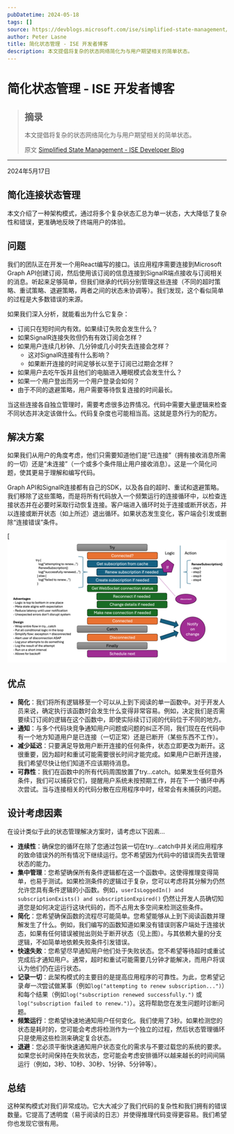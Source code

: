 ```yaml
---
pubDatetime: 2024-05-18
tags: []
source: https://devblogs.microsoft.com/ise/simplified-state-management/
author: Peter Lasne
title: 简化状态管理 - ISE 开发者博客
description: 本文提倡将复杂的状态网络简化为与用户期望相关的简单状态。
---
```


# 简化状态管理 - ISE 开发者博客

> ## 摘录
>
> 本文提倡将复杂的状态网络简化为与用户期望相关的简单状态。
>
> 原文 [Simplified State Management - ISE Developer Blog](https://devblogs.microsoft.com/ise/simplified-state-management/)

---

2024年5月17日

## 简化连接状态管理

本文介绍了一种架构模式，通过将多个复杂状态汇总为单一状态，大大降低了复杂性和错误，更准确地反映了终端用户的体验。

## 问题

我们的团队正在开发一个用React编写的接口。该应用程序需要连接到Microsoft Graph API创建订阅，然后使用该订阅的信息连接到SignalR端点接收与订阅相关的消息。听起来足够简单，但我们继承的代码分别管理这些连接（不同的超时策略、重试策略、退避策略，两者之间的状态未协调等）。我们发现，这个看似简单的过程是大多数错误的来源。

如果我们深入分析，就能看出为什么它复杂：

- 订阅只在短时间内有效。如果续订失败会发生什么？
- 如果SignalR连接失败但仍有有效订阅会怎样？
- 如果用户连续几秒钟、几分钟或几小时失去连接会怎样？
  - 这对SignalR连接有什么影响？
  - 如果断开连接的时间足够长以至于订阅已过期会怎样？
- 如果用户去吃午饭并且他们的电脑进入睡眠模式会发生什么？
- 如果一个用户登出而另一个用户登录会如何？
- 由于不同的退避策略，用户需要等待恢复连接的时间最长。

当这些连接各自独立管理时，需要考虑很多边界情况。代码中需要大量逻辑来检查不同状态并决定该做什么。代码复杂度也可能相当高。这就是意外行为的配方。

## 解决方案

如果我们从用户的角度考虑，他们只需要知道他们是“已连接”（拥有接收消息所需的一切）还是“未连接”（一个或多个条件阻止用户接收消息）。这是一个简化问题，使其更易于理解和编写代码。

Graph API和SignalR连接都有自己的SDK，以及各自的超时、重试和退避策略。我们移除了这些策略，而是将所有代码放入一个频繁运行的连接循环中，以检查连接状态并在必要时采取行动恢复连接。客户端进入循环时处于连接或断开状态，并以连接或断开状态（如上所述）退出循环。如果状态发生变化，客户端会引发或删除“连接错误”条件。

[![简化状态管理](../../assets/145/simplified-state-management.png)

## 优点

- **简化**：我们将所有逻辑移至一个可以从上到下阅读的单一函数中。对于开发人员来说，确定执行该函数时会发生什么变得非常容易。例如，决定我们是否需要续订订阅的逻辑在这个函数中，即使实际续订订阅的代码位于不同的地方。
- **通知**：与多个代码块竞争通知用户问题或问题的纠正不同，我们现在在代码中有一个地方知道用户是已连接（一切正常）还是已断开（某些东西不工作）。
- **减少延迟**：只要满足导致用户断开连接的任何条件，状态立即更改为断开。这很重要，因为超时和重试可能需要很长时间才能完成。如果用户已断开连接，我们希望尽快让他们知道不应该期待消息。
- **可靠性**：我们在函数中的所有代码周围放置了try…catch。如果发生任何意外条件，我们可以捕获它们，提醒用户系统未按预期工作，并在下一个循环中再次尝试。当与连接相关的代码分散在应用程序中时，经常会有未捕获的问题。

## 设计考虑因素

在设计类似于此的状态管理解决方案时，请考虑以下因素...

- **连续性**：确保您的循环在除了您通过包装一切在try…catch中并关闭应用程序的致命错误外的所有情况下继续运行。您不希望因为代码中的错误而失去管理状态的能力。
- **集中管理**：您希望确保所有条件逻辑都在这一个函数中。这使得推理变得简单，也易于测试。如果检测条件的逻辑过于复杂，您可以考虑将其分解为仍然允许您具有条件逻辑的小函数。例如，`userIsLoggedIn() and subscriptionExists() and subscriptionExpired()` 仍然让开发人员确切知道您是如何决定运行这块代码的，而不占用太多空间来检测这些条件。
- **简化**：您希望确保函数的流程尽可能简单。您希望能够从上到下阅读函数并理解发生了什么。例如，我们编写的函数知道如果没有错误则客户端处于连接状态，如果有任何错误被抛出则处于断开状态（见上图）。与其依赖大量的分支逻辑，不如简单地依赖失败条件引发错误。
- **快速失败**：您希望尽早通知用户他们处于失败状态。您不希望等待超时或重试完成后才通知用户。通常，超时和重试可能需要几分钟才能解决，而用户将误认为他们仍在运行状态。
- **记录一切**：此架构模式的主要目的是提高应用程序的可靠性。为此，您希望记录*每一次*尝试做某事（例如`log("attempting to renew subscription...")`）和每个结果（例如`log("subscription renewed successfully.")` 或 `log("subscription failed to renew.")`）。这将帮助您在发生问题时诊断问题。
- **频繁运行**：您希望快速地通知用户任何变化。我们使用了3秒。如果检测您的状态是耗时的，您可能会考虑将检测作为一个独立的过程，然后状态管理循环只是使用这些检测来确定复合状态。
- **退避**：您必须平衡快速通知用户状态变化的需求与不要过载您的系统的要求。如果您长时间保持在失败状态，您可能会考虑安排循环以越来越长的时间间隔运行（例如，3秒、10秒、30秒、1分钟、5分钟等）。

## 总结

这种架构模式对我们非常成功。它大大减少了我们代码的复杂性和我们拥有的错误数量。它提高了透明度（易于阅读的日志）并使得推理代码变得更容易。我们希望你也发现它很有用。
